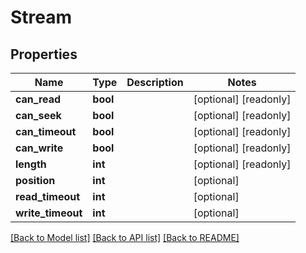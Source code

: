 # Stream

## Properties
Name | Type | Description | Notes
------------ | ------------- | ------------- | -------------
**can_read** | **bool** |  | [optional] [readonly] 
**can_seek** | **bool** |  | [optional] [readonly] 
**can_timeout** | **bool** |  | [optional] [readonly] 
**can_write** | **bool** |  | [optional] [readonly] 
**length** | **int** |  | [optional] [readonly] 
**position** | **int** |  | [optional] 
**read_timeout** | **int** |  | [optional] 
**write_timeout** | **int** |  | [optional] 

[[Back to Model list]](../README.md#documentation-for-models) [[Back to API list]](../README.md#documentation-for-api-endpoints) [[Back to README]](../README.md)


